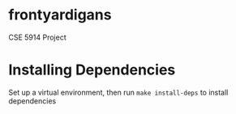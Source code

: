 # frontyardigans
CSE 5914 Project

# Installing Dependencies
Set up a virtual environment, then run ```make install-deps``` to install dependencies

<!-- Run ```pip install -r requirements.txt``` to install the dependencies in a virtual environment -->
